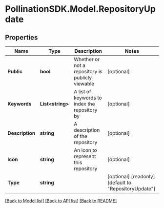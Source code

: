 
# PollinationSDK.Model.RepositoryUpdate

## Properties

Name | Type | Description | Notes
------------ | ------------- | ------------- | -------------
**Public** | **bool** | Whether or not a repository is publicly viewable | [optional] 
**Keywords** | **List&lt;string&gt;** | A list of keywords to index the repository by | [optional] 
**Description** | **string** | A description of the repository | [optional] 
**Icon** | **string** | An icon to represent this repository | [optional] 
**Type** | **string** |  | [optional] [readonly] [default to "RepositoryUpdate"]

[[Back to Model list]](../README.md#documentation-for-models)
[[Back to API list]](../README.md#documentation-for-api-endpoints)
[[Back to README]](../README.md)


